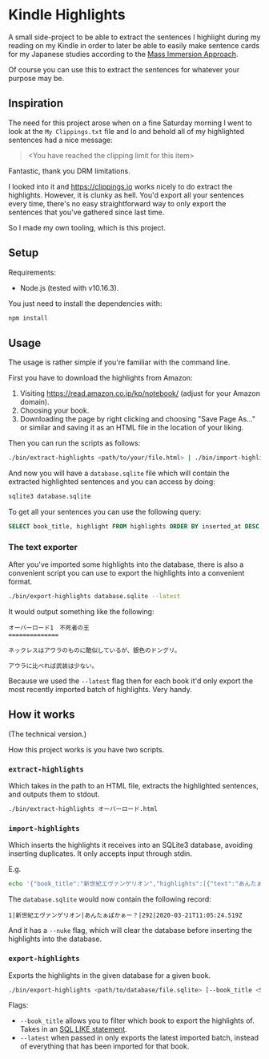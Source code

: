 # Kindle Highlights

A small side-project to be able to extract the sentences I highlight during my
reading on my Kindle in order to later be able to easily make sentence cards for
my Japanese studies according to the [Mass Immersion Approach][mia].

[mia]: https://massimmersionapproach.com

Of course you can use this to extract the sentences for whatever your purpose
may be.

## Inspiration

The need for this project arose when on a fine Saturday morning I went to look
at the `My Clippings.txt` file and lo and behold all of my highlighted sentences
had a nice message:

> \<You have reached the clipping limit for this item>

Fantastic, thank you DRM limitations.

I looked into it and https://clippings.io works nicely to do extract the
highlights.  However, it is clunky as hell.  You'd export all your sentences
every time, there's no easy straightforward way to only export the sentences
that you've gathered since last time.

So I made my own tooling, which is this project.

## Setup

Requirements:

- Node.js (tested with v10.16.3).

You just need to install the dependencies with:

```sh
npm install
```

## Usage

The usage is rather simple if you're familiar with the command line.

First you have to download the highlights from Amazon:

1. Visiting https://read.amazon.co.jp/kp/notebook/ (adjust for your Amazon
    domain).
2. Choosing your book.
3. Downloading the page by right clicking and choosing "Save Page As..." or
    similar and saving it as an HTML file in the location of your liking.

Then you can run the scripts as follows:

```sh
./bin/extract-highlights <path/to/your/file.html> | ./bin/import-highlights
```

And now you will have a `database.sqlite` file which will contain the extracted
highlighted sentences and you can access by doing:

```sh
sqlite3 database.sqlite
```

To get all your sentences you can use the following query:

```sql
SELECT book_title, highlight FROM highlights ORDER BY inserted_at DESC, location ASC;
```

### The text exporter

After you've imported some highlights into the database, there is also a
convenient script you can use to export the highlights into a convenient format.

```sh
./bin/export-highlights database.sqlite --latest
```

It would output something like the following:

```
オーバーロード1　不死者の王
==============

ネックレスはアウラのものに酷似しているが、銀色のドングリ。

アウラに比べれば武装は少ない。
```

Because we used the `--latest` flag then for each book it'd only export the most
recently imported batch of highlights.  Very handy.

## How it works

(The technical version.)

How this project works is you have two scripts.

### `extract-highlights`

Which takes in the path to an HTML file, extracts the highlighted sentences,
and outputs them to stdout.

```sh
./bin/extract-highlights オーバーロード.html
```

### `import-highlights`

Which inserts the highlights it receives into an SQLite3 database, avoiding
inserting duplicates.  It only accepts input through stdin.

E.g.

```sh
echo '{"book_title":"新世紀エヴァンゲリオン","highlights":[{"text":"あんたぁばかぁー？","location":"292"]}' | ./bin/import-highlights
```

The `database.sqlite` would now contain the following record:

```
1|新世紀エヴァンゲリオン|あんたぁばかぁー？|292|2020-03-21T11:05:24.519Z
```

And it has a `--nuke` flag, which will clear the database before inserting the
highlights into the database.

### `export-highlights`

Exports the highlights in the given database for a given book.

```sh
./bin/export-highlights <path/to/database/file.sqlite> [--book_title <SQL LIKE statement>] [--latest]
```

Flags:

- `--book_title` allows you to filter which book to export the highlights of.
    Takes in an [SQL LIKE statement][sqllike].
- `--latest` when passed in only exports the latest imported batch, instead of
    everything that has been imported for that book.

[sqllike]: https://www.w3schools.com/SQL/sql_like.asp
